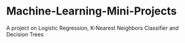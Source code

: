 # Machine-Learning-Mini-Projects
A project on Logistic Regression, K-Nearest Neighbors Classifier and Decision Trees 
